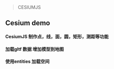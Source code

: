 > CESIUMJS
## Cesium demo
#### CesiumJS 制作点，线，面，圆，矩形，测距等功能
#### 加载gltf 数据 增加模型到地图
#### 使用entities 加载空间
